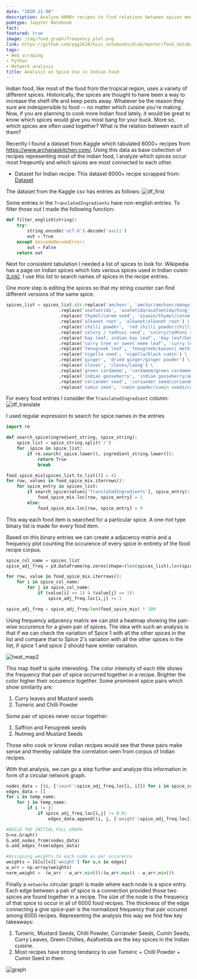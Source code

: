 ```yaml
---
date: "2020-11-08"
description: Analyze 6000+ recipes to find relations between spices most frequently used in Indian cuisine. 
pubtype: Jupyter Notebook
fact: 
featured: true
image: /img/food_graph/frequency_plot.png
link: https://github.com/pgg1610/misc_notebooks/blob/master/food_database/food_relations.ipynb
tags:
- Web scraping
- Python
- Network analysis
title: Analysis on Spice Use in Indian Food
---
```


Indian food, like most of the food from the tropical region, uses a variety of different spices. Historically, the spices are thought to have been a way to increase the shelf-life and keep pests away. Whatever be the reason they sure are indespensible to food -- no matter which cuisine you're making. Now, if you are planning to cook more Indian food lately, it would be great to know which spices would give you most bang for your buck. More so, which spices are often used together? What is the relation between each of them? 

Recently I found a dataset from Kaggle which tabulated 6000+ recipes from https://www.archanaskitchen.com/. Using this data as base collection of recipes representing most of the indian food, I analyze which spices occur most freqeuntly and which spices are most connected to each other. 

* Dataset for Indian recipe: This dataset 6000+ recipe scrapped from: [Dataset](https://www.kaggle.com/kanishk307/6000-indian-food-recipes-dataset)

The dataset from the Kaggle csv has entries as follows: 
![df_first](/img/food_graph/dataset_first_img.png)

Some entries in the `TranslatedIngredients` have non-english entries. To filter those out I made the following function: 
```python
def filter_english(string):
    try:
        string.encode('utf-8').decode('ascii')
        out = True
    except UnicodeDecodeError: 
        out = False
    return out
```

Next for consistent tabulation I needed a list of spices to look for. Wikipedia has a page on Indian spices which lists various spices used in Indian cuisin [(Link)](https://en.wikipedia.org/wiki/List_of_Indian_spices). I use this list to search names of spices in the recipe entries. 

One more step is editing the spices so that my string counter can find different versions of the same spice.

```python 
spices_list = spices_list.str.replace('amchoor', 'amchur/amchoor/mango extract') \
                    .replace('asafoetida', 'asafetida/asafoetida/hing') \
                    .replace('thymol/carom seed', 'ajwain/thymol/carom seed') \
                    .replace('alkanet root', 'alkanet/alkanet root') \
                    .replace('chilli powder', 'red chilli powder/chilli powder/kashmiri red chilli powder') \
                    .replace('celery / radhuni seed', 'celery/radhuni seed') \
                    .replace('bay leaf, indian bay leaf', 'bay leaf/bay leaves/tej patta') \
                    .replace('curry tree or sweet neem leaf', 'curry leaf/curry leaves') \
                    .replace('fenugreek leaf', 'fenugreek/kasoori methi') \
                    .replace('nigella seed', 'nigella/black cumin') \
                    .replace('ginger', 'dried ginger/ginger powder') \
                    .replace('cloves', 'cloves/laung') \
                    .replace('green cardamom', 'cardamom/green cardamom/black cardamom')\
                    .replace('indian gooseberry', 'indian gooseberry/amla')\
                    .replace('coriander seed', 'coriander seed/coriander powder')\
                    .replace('cumin seed', 'cumin powder/cumin seeds/cumin/jeera')
```

For every food entries I consider the `TranslatedIngredient` column: 
![df_translate](/img/food_graph/translated_entries.png)

I used regular expression to search for spice names in the entries
```python 
import re 

def search_spice(ingredient_string, spice_string):
    spice_list = spice_string.split('/')
    for _spice in spice_list:
        if re.search(_spice.lower(), ingredient_string.lower()):
            return True
            break
```

```python 
food_spice_mix[spices_list.to_list()] = 42 
for row, values in food_spice_mix.iterrows():
    for spice_entry in spices_list:
        if search_spice(values['TranslatedIngredients'], spice_entry):
            food_spice_mix.loc[row, spice_entry] = 1
        else:
            food_spice_mix.loc[row, spice_entry] = 0
```

This way each food item is searched for a particular spice. A one-hot type binary list is made for every food item. 

Based on this binary entries we can create a adjacency matrix and a frequency plot counting the occurence of every spice in entirety of the food recipe corpus. 

```python 
spice_col_name = spices_list
spice_adj_freq = pd.DataFrame(np.zeros(shape=(len(spices_list),len(spices_list))), columns= spice_col_name, index=spice_col_name)

for row, value in food_spice_mix.iterrows():
    for i in spice_col_name:
        for j in spice_col_name:
            if (value[i] == 1) & (value[j] == 1):
                spice_adj_freq.loc[i,j] += 1

spice_adj_freq = spice_adj_freq/len(food_spice_mix) * 100
```

Using frequency adjacency matrix we can plot a heatmap showing the pair-wise occurence for a given pair of spices. The idea with such an analysis is that if we can check the variation of Spice 1 with all the other spices in the list and compare that to Spice 2's variation with all the other spices in the list, if spice 1 and spice 2 should have similar variation. 

![heat_map2](/img/food_graph/heatmap.png)

This map itself is quite interesting. The color intensity of each title shows the frequency that pair of spice occurred together in a recipe. Brighter the color higher their occurence together. 
Some prominent spice pairs which show similarity are:
1. Curry leaves and Mustard seeds 
3. Tumeric and Chilli Powder 

Some pair of spices never occur together: 
1. Saffron and Fenugreek seeds 
2. Nutmeg and Mustard Seeds 

Those who cook or know indian recipes would see that these pairs make sense and thereby validate the correlation seen from corpus of Indian recipes. 

With that analysis, we can go a step further and analyze this information in form of a circular network graph. 

```python 
nodes_data = [(i, {'count':spice_adj_freq.loc[i, i]}) for i in spice_col_name]
edges_data = [] 
for i in temp_name:
    for j in temp_name:
        if i != j:
            if spice_adj_freq.loc[i,j] != 0.0:
                edges_data.append((i, j, {'weight':spice_adj_freq.loc[i,j], 'distance':1}))

#BUILD THE INITIAL FULL GRAPH
G=nx.Graph()
G.add_nodes_from(nodes_data)
G.add_edges_from(edges_data)

#Assigning weights to each node as per occurence 
weights = [G[u][v]['weight'] for u,v in edges]
w_arr = np.array(weights)
norm_weight =  (w_arr - w_arr.min())/(w_arr.max() - w_arr.min())
```

Finally a `networkx` circular graph is made where each node is a spice entry. Each edge between a pair of spice is a connection provided those two spices are found together in a recipe. The size of the node is the frequency of that spice to occur in all of 6000 food recipes. The thickness of the edge connecting a give spice-pair is the normalized frequency that pair occured among 6000 recipes. Representing the analysis this way we find few key takeaways:
1. Tumeric, Mustard Seeds, Chilli Powder, Corriander Seeds, Cumin Seeds, Curry Leaves, Green Chillies, Asafoetida are the key spices in the Indian cuisine. 
2. Most recipes have strong tendancy to use Tumeric + Chilli Powder + Cumin Seed in them. 

![graph](/img/food_graph/food_graphs.png)
